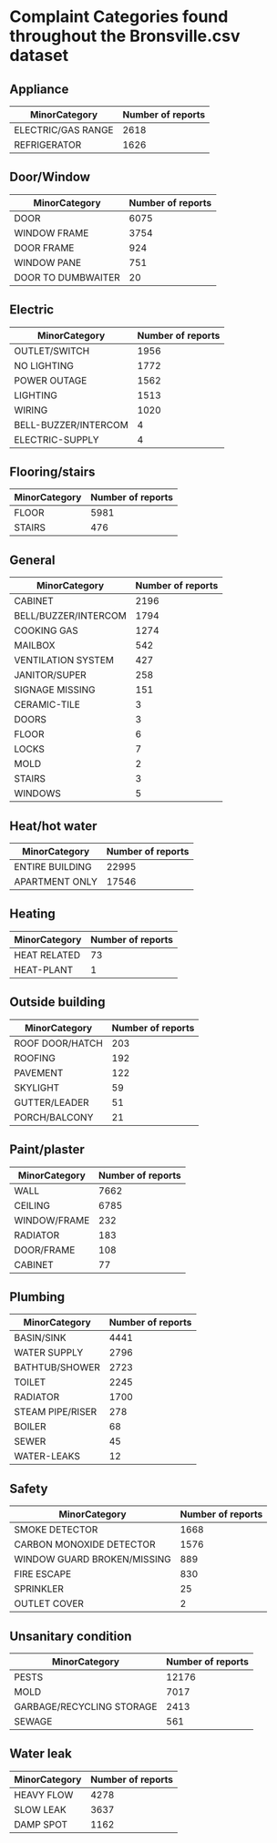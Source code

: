 # Complaint Categories found throughout the Bronsville.csv dataset

## Appliance

| MinorCategory               | Number of reports |
|-----------------------------|-------|
| ELECTRIC/GAS RANGE          | 2618  |
| REFRIGERATOR                | 1626  |


## Door/Window

| MinorCategory               | Number of reports |
|-----------------------------|-------|
| DOOR                        | 6075  |
| WINDOW FRAME                | 3754  |
| DOOR FRAME                  | 924   |
| WINDOW PANE                 | 751   |
| DOOR TO DUMBWAITER          | 20    |


## Electric

| MinorCategory               | Number of reports |
|-----------------------------|-------|
| OUTLET/SWITCH               | 1956  |
| NO LIGHTING                 | 1772  |
| POWER OUTAGE                | 1562  |
| LIGHTING                    | 1513  |
| WIRING                      | 1020  |
| BELL-BUZZER/INTERCOM        | 4     |
| ELECTRIC-SUPPLY             | 4     |


## Flooring/stairs

| MinorCategory               | Number of reports |
|-----------------------------|-------|
| FLOOR                       | 5981  |
| STAIRS                      | 476   |


## General

| MinorCategory               | Number of reports |
|-----------------------------|-------|
| CABINET                     | 2196  |
| BELL/BUZZER/INTERCOM        | 1794  |
| COOKING GAS                 | 1274  |
| MAILBOX                     | 542   |
| VENTILATION SYSTEM          | 427   |
| JANITOR/SUPER               | 258   |
| SIGNAGE MISSING             | 151   |
| CERAMIC-TILE                | 3     |
| DOORS                       | 3     |
| FLOOR                       | 6     |
| LOCKS                       | 7     |
| MOLD                        | 2     |
| STAIRS                      | 3     |
| WINDOWS                     | 5     |


## Heat/hot water

| MinorCategory               | Number of reports |
|-----------------------------|-------|
| ENTIRE BUILDING             | 22995 |
| APARTMENT ONLY              | 17546 |


## Heating

| MinorCategory               | Number of reports |
|-----------------------------|-------|
| HEAT RELATED                | 73    |
| HEAT-PLANT                  | 1     |


## Outside building

| MinorCategory               | Number of reports |
|-----------------------------|-------|
| ROOF DOOR/HATCH             | 203   |
| ROOFING                     | 192   |
| PAVEMENT                    | 122   |
| SKYLIGHT                    | 59    |
| GUTTER/LEADER               | 51    |
| PORCH/BALCONY               | 21    |


## Paint/plaster

| MinorCategory               | Number of reports |
|-----------------------------|-------|
| WALL                        | 7662  |
| CEILING                     | 6785  |
| WINDOW/FRAME                | 232   |
| RADIATOR                    | 183   |
| DOOR/FRAME                  | 108   |
| CABINET                     | 77    |


## Plumbing

| MinorCategory               | Number of reports |
|-----------------------------|-------|
| BASIN/SINK                  | 4441  |
| WATER SUPPLY                | 2796  |
| BATHTUB/SHOWER              | 2723  |
| TOILET                      | 2245  |
| RADIATOR                    | 1700  |
| STEAM PIPE/RISER            | 278   |
| BOILER                      | 68    |
| SEWER                       | 45    |
| WATER-LEAKS                 | 12    |


## Safety

| MinorCategory               | Number of reports |
|-----------------------------|-------|
| SMOKE DETECTOR              | 1668  |
| CARBON MONOXIDE DETECTOR    | 1576  |
| WINDOW GUARD BROKEN/MISSING | 889   |
| FIRE ESCAPE                 | 830   |
| SPRINKLER                   | 25    |
| OUTLET COVER                | 2     |


## Unsanitary condition

| MinorCategory               | Number of reports |
|-----------------------------|-------|
| PESTS                       | 12176 |
| MOLD                        | 7017  |
| GARBAGE/RECYCLING STORAGE   | 2413  |
| SEWAGE                      | 561   |


## Water leak

| MinorCategory               | Number of reports |
|-----------------------------|-------|
| HEAVY FLOW                  | 4278  |
| SLOW LEAK                   | 3637  |
| DAMP SPOT                   | 1162  |